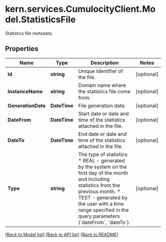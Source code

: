 # kern.services.CumulocityClient.Model.StatisticsFile
Statistics file metadata.

## Properties

Name | Type | Description | Notes
------------ | ------------- | ------------- | -------------
**Id** | **string** | Unique identifier of the file. | [optional] 
**InstanceName** | **string** | Domain name where the statistics file come from. | [optional] 
**GenerationDate** | **DateTime** | File generation date. | [optional] 
**DateFrom** | **DateTime** | Start date or date and time of the statistics attached in the file. | [optional] 
**DateTo** | **DateTime** | End date or date and time of the statistics attached in the file. | [optional] 
**Type** | **string** | The type of statistics: * REAL - generated by the system on the first day of the month and including statistics from the previous month. * TEST - generated by the user with a time range specified in the query parameters (&#x60;dateFrom&#x60;, &#x60;dateTo&#x60;).  | [optional] 

[[Back to Model list]](../README.md#documentation-for-models) [[Back to API list]](../README.md#documentation-for-api-endpoints) [[Back to README]](../README.md)

